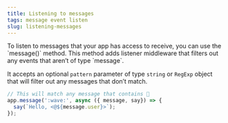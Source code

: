 ```yaml
---
title: Listening to messages
tags: message event listen
slug: listening-messages
---
```


<div class="section-content">
To listen to messages that your app has access to receive, you can use the `message()` method. This method adds listener middleware that filters out any events that aren’t of type `message`.

It accepts an optional `pattern` parameter of type `string` or `RegExp` object that will filter out any messages that don’t match.
</div>

```javascript
// This will match any message that contains 👋
app.message(':wave:', async ({ message, say}) => {
  say(`Hello, <@${message.user}>`);
});
```

